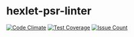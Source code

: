 # hexlet-psr-linter

[![Code Climate](https://codeclimate.com/github/maoeye18/hexlet-psr-linter/badges/gpa.svg)](https://codeclimate.com/github/maoeye18/hexlet-psr-linter)
[![Test Coverage](https://codeclimate.com/github/maoeye18/hexlet-psr-linter/badges/coverage.svg)](https://codeclimate.com/github/maoeye18/hexlet-psr-linter/coverage)
[![Issue Count](https://codeclimate.com/github/maoeye18/hexlet-psr-linter/badges/issue_count.svg)](https://codeclimate.com/github/maoeye18/hexlet-psr-linter)
